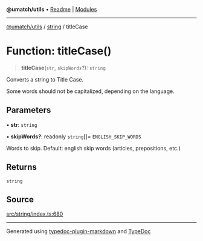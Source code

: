 **@umatch/utils** • [Readme](../../index.md) \| [Modules](../../modules.md)

***

[@umatch/utils](../../modules.md) / [string](../index.md) / titleCase

# Function: titleCase()

> **titleCase**(`str`, `skipWords`?): `string`

Converts a string to Title Case.

Some words should not be capitalized, depending on the language.

## Parameters

• **str**: `string`

• **skipWords?**: readonly `string`[]= `ENGLISH_SKIP_WORDS`

Words to skip. Default: english skip words (articles, prepositions, etc.)

## Returns

`string`

## Source

[src/string/index.ts:680](https://github.com/umatch-oficial/utils/blob/1c5b195/src/string/index.ts#L680)

***

Generated using [typedoc-plugin-markdown](https://www.npmjs.com/package/typedoc-plugin-markdown) and [TypeDoc](https://typedoc.org/)
